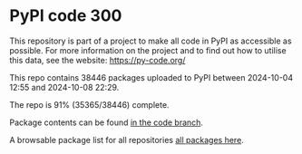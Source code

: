 # PyPI code 300

This repository is part of a project to make all code in PyPI as accessible as possible. For more information 
on the project and to find out how to utilise this data, see the website: https://py-code.org/

This repo contains 38446 packages uploaded to PyPI between 
2024-10-04 12:55 and 2024-10-08 22:29.

The repo is 91% (35365/38446) complete.

Package contents can be found [in the code branch](https://github.com/pypi-data/pypi-mirror-300/tree/code/packages).

A browsable package list for all repositories [all packages here](https://py-code.org/repositories/pypi-mirror-300).


